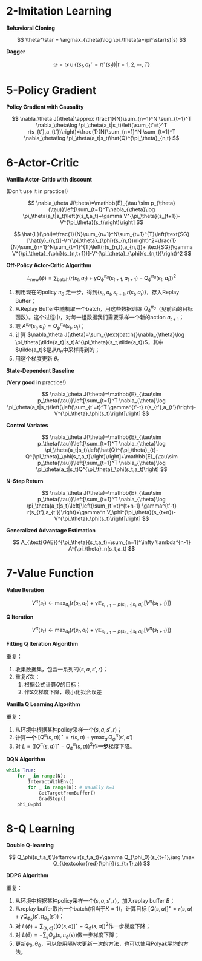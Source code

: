 # 2-Imitation Learning

**Behavioral Cloning**

$$
\theta^\star = \argmax_{\theta}\log \pi_\theta(a=\pi^\star(s)|s)
$$

**Dagger**

$$
\mathcal{D}= \mathcal{D}\cup \left\{(s_t,a_t^\star=\pi^{\star}(s_t))|t=1,2,\cdots,T\right\}
$$

# 5-Policy Gradient

**Policy Gradient with Causality**

$$
\nabla_\theta J(\theta)\approx \frac{1}{N}\sum_{n=1}^N \sum_{t=1}^T \nabla_\theta\log \pi_\theta(a_t|s_t)\left(\sum_{t'=t}^T r(s_{t'},a_{t'})\right)=\frac{1}{N}\sum_{n=1}^N \sum_{t=1}^T \nabla_\theta\log \pi_\theta(a_t|s_t)\hat{Q}^{\pi_\theta}_{n,t}
$$

# 6-Actor-Critic

**Vanilla Actor-Critic with discount**

(Don't use it in practice!)

$$
\nabla_\theta J(\theta)=\mathbb{E}_{\tau \sim p_{\theta}(\tau)}\left[\sum_{t=1}^T\nabla_{\theta}\log \pi_\theta(a_t|s_t)\left(r(s_t,a_t)+\gamma V^{\pi_\theta}(s_{t+1})-V^{\pi_\theta}(s_t)\right)\right]
$$

$$
\hat{L}(\phi)=\frac{1}{N}\sum_{n=1}^N\sum_{t=1}^{T}\left(\text{SG}[\hat{y}_{n,t}]-V^{\pi_\theta}_{\phi}(s_{n,t})\right)^2=\frac{1}{N}\sum_{n=1}^N\sum_{t=1}^{T}\left(r(s_{n,t},a_{n,t})+ \text{SG}[\gamma V^{\pi_\theta}_{\phi}(s_{n,t+1})]-V^{\pi_\theta}_{\phi}(s_{n,t})\right)^2
$$

**Off-Policy Actor-Critic Algorithm**

$$
L_{\text{new}}(\phi)=\sum_{\text{batch}}\left(r(s_{t},a_{t})+\gamma Q^{\pi_\theta}_{\phi}(s_{t+1},a_{t+1})-Q^{\pi_\theta}_{\phi}(s_{t},a_t)\right)^2
$$

1. 利用现在的policy $\pi_\theta$ 走一步，得到$\{s_t,a_t,s_{t+1},r(s_t,a_t)\}$，存入Replay Buffer；
2. 从Replay Buffer中随机取一个batch，用这些数据训练 $Q^{\pi_\theta}_{\phi}$（见前面的目标函数）。这个过程中，对每一组数据我们需要采样一个新的action $a_{t+1}$；
3. 取 $A^{\pi_\theta}(s_t,a_t)=Q^{\pi_\theta}_\phi(s_t,a_t)$；
4. 计算 $\nabla_\theta J(\theta)=\sum_{\text{batch}}\nabla_{\theta}\log \pi_\theta(\tilde{a_t}|s_t)A^{\pi_\theta}(s_t,\tilde{a_t})$，其中$\tilde{a_t}$是从$\pi_\theta$中采样得到的；
5. 用这个梯度更新 $\theta$。

**State-Dependent Baseline**

(**Very good** in practice!)

$$
\nabla_\theta J(\theta)=\mathbb{E}_{\tau\sim p_\theta(\tau)}\left[\sum_{t=1}^T \nabla_{\theta}\log \pi_\theta(a_t|s_t)\left[\left(\sum_{t'=t}^T \gamma^{t'-t} r(s_{t'},a_{t'})\right)-V^{\pi_\theta}_\phi(s_t)\right]\right]
$$

**Control Variates**

$$
\nabla_\theta J(\theta)=\mathbb{E}_{\tau\sim p_\theta(\tau)}\left[\sum_{t=1}^T \nabla_{\theta}\log \pi_\theta(a_t|s_t)\left(\hat{Q}^{\pi_\theta}_{t}-Q^{\pi_\theta}_\phi(s_t,a_t)\right)\right]+\mathbb{E}_{\tau\sim p_\theta(\tau)}\left[\sum_{t=1}^T \nabla_{\theta}\log \pi_\theta(a_t|s_t)Q^{\pi_\theta}_\phi(s_t,a_t)\right]
$$

**N-Step Return**

$$
\nabla_\theta J(\theta)=\mathbb{E}_{\tau\sim p_\theta(\tau)}\left[\sum_{t=1}^T \nabla_{\theta}\log \pi_\theta(a_t|s_t)\left[\left(\sum_{t'=t}^{t+n-1} \gamma^{t'-t} r(s_{t'},a_{t'})\right)+\gamma^n V_\phi^{\pi_\theta}(s_{t+n})-V^{\pi_\theta}_\phi(s_t)\right]\right]
$$


**Generalized Advantage Estimation**

$$
A_{\text{GAE}}^{\pi_\theta}(s_t,a_t)=\sum_{n=1}^\infty \lambda^{n-1} A^{\pi_\theta}_n(s_t,a_t)
$$

# 7-Value Function

**Value Iteration**

$$
V^\pi(s_t)\leftarrow \max_{a_t}\left\{r(s_t,a_t)+\gamma \mathbb{E}_{s_{t+1}\sim p(s_{t+1}|s_t,a_t)}[V^{\pi}(s_{t+1})]\right\}
$$

**Q Iteration**

$$
V^\pi(s_t)\leftarrow \max_{a_t}\left\{r(s_t,a_t)+\gamma \mathbb{E}_{s_{t+1}\sim p(s_{t+1}|s_t,a_t)}[V^{\pi}(s_{t+1})]\right\}
$$

**Fitting Q Iteration Algorithm**

重复：
1. 收集数据集，包含一系列的$\{s,a,s',r\}$；
2. 重复$K$次：
    1. 根据公式计算$Q$的目标；
    2. 作$S$次梯度下降，最小化拟合误差

**Vanilla Q Learning Algorithm**

重复：
1. 从环境中根据某种policy采样一个$(s,a,s',r)$；
2. 计算**一个** $[Q^\pi(s,a)]^\star=r(s,a)+\gamma\max_{a'}Q^{\pi}_\phi(s',a')$
3. 对 $L=([Q^\pi(s,a)]^\star-Q^{\pi}_\phi(s,a))^2$作**一步**梯度下降。

**DQN Algorithm**

```python
while True:
    for _ in range(N):
        InteractWithEnv()
        for _ in range(K): # usually K=1
            GetTargetFromBuffer()
            GradStep()
    phi_0=phi
```

# 8-Q Learning

**Double Q-learning**

$$
Q_\phi(s_t,a_t)\leftarrow r(s_t,a_t)+\gamma Q_{\phi_0}(s_{t+1},\arg \max Q_{\textcolor{red}{\phi}}(s_{t+1},a))
$$


**DDPG Algorithm**

重复：
1. 从环境中根据某种policy采样一个$(s,a,s',r)$，加入replay buffer $B$；
2. 从replay buffer取出一个batch(相当于$K=1$)，计算目标 $[Q(s,a)]^\star=r(s,a)+\gamma Q_{\phi_0}(s',\pi_{\theta_0}(s'))$；
3. 对 $L(\phi)=\sum_{(s,a)}([Q(s,a)]^\star-Q_\phi(s,a))^2$作一步梯度下降；
4. 对 $L(\theta)=-\sum_s Q_\phi(s,\pi_\theta(s))$做一步梯度下降；
5. 更新$\phi_0,\theta_0$，可以使用隔$N$次更新一次的方法，也可以使用Polyak平均的方法。



